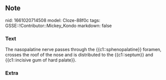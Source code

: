 ## Note
nid: 1661020714508
model: Cloze-88f0c
tags: GSSE::!Contributor::Mickey_Kondo
markdown: false

### Text
The nasopalatine nerve passes through the {{c1::sphenopalatine}} foramen, crosses the roof of the nose and is distributed to the {{c1::septum}} and {{c1::incisive gum of hard palate}}.

### Extra

